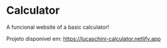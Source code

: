 # Calculator
A funcional website of a basic calculator!

Projeto disponível em: https://lucaschini-calculator.netlify.app
